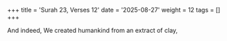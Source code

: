+++
title = 'Surah 23, Verses 12'
date = '2025-08-27'
weight = 12
tags = []
+++

And indeed, We created humankind from an extract of clay,